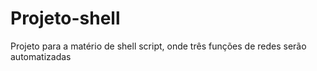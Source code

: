 # Projeto-shell
Projeto para a matério de shell script, onde três funções de redes serão automatizadas
